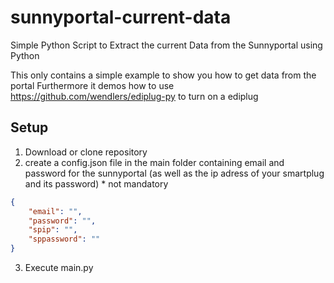 # sunnyportal-current-data
Simple Python Script to Extract the current Data from the Sunnyportal using Python

This only contains a simple example to show you how to get data from the portal
Furthermore it demos how to use https://github.com/wendlers/ediplug-py to turn on a ediplug

## Setup

1. Download or clone repository
2. create a config.json file in the main folder containing email and password for the sunnyportal
   (as well as the ip adress of your smartplug and its password) * not mandatory

```json
{
    "email": "",
    "password": "",
    "spip": "",
    "sppassword": ""
}
```

3. Execute main.py
